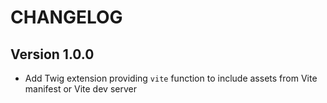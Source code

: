 # CHANGELOG

## Version 1.0.0

- Add Twig extension providing `vite` function to include assets from Vite manifest or Vite dev server

